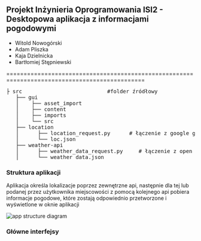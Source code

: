 
## Projekt Inżynieria Oprogramowania ISI2 - Desktopowa aplikacja z informacjami pogodowymi

* Witold Nowogórski
* Adam Pliszka
* Kaja Dzielnicka
* Bartłomiej Stępniewski
  
==============================================================================================
<pre>
├ src                           #folder źródłowy  
   ├── gui
   │    ├── asset_import
   │    ├── content
   │    ├── imports
   │    └── src
   ├── location       
   │      ├── location_request.py      # łączenie z google geolocation api -> zapisywanie odpowiedzi do loc.json  
   │      └── loc.json               
   ├── weather-api                        
   │      ├── weather_data_request.py     # łączenie z open meteo api -> zapisywanie odpowiedzi do weather_data.json    
   │      └── weather_data.json
</pre>

 ### Struktura aplikacji 
 
 Aplikacja określa lokalizacje poprzez zewnętrzne api, następnie dla tej lub podanej przez użytkownika miejscowości z pomocą kolejnego api pobiera informacje pogodowe, które zostają odpowiednio przetworzone i wyświetlone w oknie aplikacji
 
 ![app structure diagram](https://github.com/witek3100/Weather-app-IO/blob/master/app_structure_diagram.png)
 
 ### Główne interfejsy
